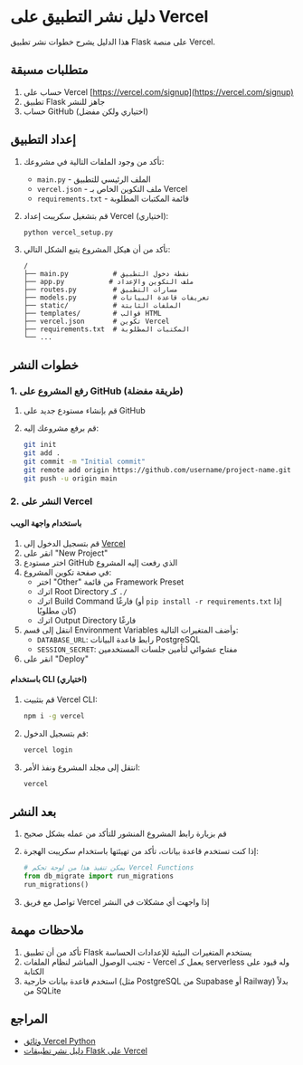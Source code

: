 # دليل نشر التطبيق على Vercel

هذا الدليل يشرح خطوات نشر تطبيق Flask على منصة Vercel.

## متطلبات مسبقة

1. حساب على Vercel [https://vercel.com/signup](https://vercel.com/signup)
2. تطبيق Flask جاهز للنشر
3. حساب GitHub (اختياري ولكن مفضل)

## إعداد التطبيق

1. تأكد من وجود الملفات التالية في مشروعك:

   - `main.py` - الملف الرئيسي للتطبيق
   - `vercel.json` - ملف التكوين الخاص بـ Vercel
   - `requirements.txt` - قائمة المكتبات المطلوبة

2. قم بتشغيل سكريبت إعداد Vercel (اختياري):

   ```bash
   python vercel_setup.py
   ```

3. تأكد من أن هيكل المشروع يتبع الشكل التالي:

   ```
   /
   ├── main.py           # نقطة دخول التطبيق
   ├── app.py           # ملف التكوين والإعداد
   ├── routes.py         # مسارات التطبيق
   ├── models.py         # تعريفات قاعدة البيانات
   ├── static/           # الملفات الثابتة
   ├── templates/        # قوالب HTML
   ├── vercel.json       # تكوين Vercel
   ├── requirements.txt  # المكتبات المطلوبة
   └── ...
   ```

## خطوات النشر

### 1. رفع المشروع على GitHub (طريقة مفضلة)

1. قم بإنشاء مستودع جديد على GitHub
2. قم برفع مشروعك إليه:

   ```bash
   git init
   git add .
   git commit -m "Initial commit"
   git remote add origin https://github.com/username/project-name.git
   git push -u origin main
   ```

### 2. النشر على Vercel

#### باستخدام واجهة الويب

1. قم بتسجيل الدخول إلى [Vercel](https://vercel.com/)
2. انقر على "New Project"
3. اختر مستودع GitHub الذي رفعت إليه المشروع
4. في صفحة تكوين المشروع:
   - اختر "Other" من قائمة Framework Preset
   - اترك Root Directory كـ `./`
   - اترك Build Command فارغًا (أو `pip install -r requirements.txt` إذا كان مطلوبًا)
   - اترك Output Directory فارغًا
5. انتقل إلى قسم Environment Variables وأضف المتغيرات التالية:
   - `DATABASE_URL`: رابط قاعدة البيانات PostgreSQL
   - `SESSION_SECRET`: مفتاح عشوائي لتأمين جلسات المستخدمين
6. انقر على "Deploy"

#### باستخدام CLI (اختياري)

1. قم بتثبيت Vercel CLI:

   ```bash
   npm i -g vercel
   ```

2. قم بتسجيل الدخول:

   ```bash
   vercel login
   ```

3. انتقل إلى مجلد المشروع ونفذ الأمر:

   ```bash
   vercel
   ```

## بعد النشر

1. قم بزيارة رابط المشروع المنشور للتأكد من عمله بشكل صحيح
2. إذا كنت تستخدم قاعدة بيانات، تأكد من تهيئتها باستخدام سكريبت الهجرة:

   ```python
   # يمكن تنفيذ هذا من لوحة تحكم Vercel Functions
   from db_migrate import run_migrations
   run_migrations()
   ```

3. تواصل مع فريق Vercel إذا واجهت أي مشكلات في النشر

## ملاحظات مهمة

1. تأكد من أن تطبيق Flask يستخدم المتغيرات البيئية للإعدادات الحساسة
2. تجنب الوصول المباشر لنظام الملفات - Vercel يعمل كـ serverless وله قيود على الكتابة
3. استخدم قاعدة بيانات خارجية (مثل PostgreSQL من Supabase أو Railway) بدلاً من SQLite

## المراجع

- [وثائق Vercel Python](https://vercel.com/docs/functions/serverless-functions/runtimes/python)
- [دليل نشر تطبيقات Flask على Vercel](https://vercel.com/guides/deploying-flask-with-vercel)
